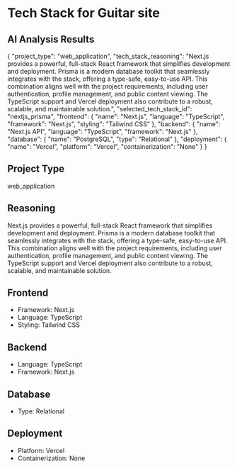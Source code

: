 # Tech Stack for Guitar site

## AI Analysis Results

{
  "project_type": "web_application",
  "tech_stack_reasoning": "Next.js provides a powerful, full-stack React framework that simplifies development and deployment. Prisma is a modern database toolkit that seamlessly integrates with the stack, offering a type-safe, easy-to-use API. This combination aligns well with the project requirements, including user authentication, profile management, and public content viewing. The TypeScript support and Vercel deployment also contribute to a robust, scalable, and maintainable solution.",
  "selected_tech_stack_id": "nextjs_prisma",
  "frontend": {
    "name": "Next.js",
    "language": "TypeScript",
    "framework": "Next.js",
    "styling": "Tailwind CSS"
  },
  "backend": {
    "name": "Next.js API",
    "language": "TypeScript",
    "framework": "Next.js"
  },
  "database": {
    "name": "PostgreSQL",
    "type": "Relational"
  },
  "deployment": {
    "name": "Vercel",
    "platform": "Vercel",
    "containerization": "None"
  }
}

## Project Type
web_application

## Reasoning
Next.js provides a powerful, full-stack React framework that simplifies development and deployment. Prisma is a modern database toolkit that seamlessly integrates with the stack, offering a type-safe, easy-to-use API. This combination aligns well with the project requirements, including user authentication, profile management, and public content viewing. The TypeScript support and Vercel deployment also contribute to a robust, scalable, and maintainable solution.

## Frontend
- Framework: Next.js
- Language: TypeScript
- Styling: Tailwind CSS

## Backend
- Language: TypeScript
- Framework: Next.js

## Database
- Type: Relational

## Deployment
- Platform: Vercel
- Containerization: None
